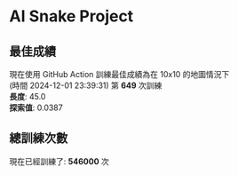 
# AI Snake Project

## **最佳成績**














































現在使用 GitHub Action 訓練最佳成績為在 10x10 的地圖情況下  
(時間 2024-12-01 23:39:31) 第 **649** 次訓練  
**長度**: 45.0  
**探索值**: 0.0387





























































































## 總訓練次數
現在已經訓練了: **546000** 次
